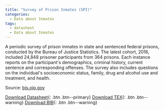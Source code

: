 ```yaml
---
title: "Survey of Prison Inmates (SPI)"
categories:
  - Data about Inmates
tags:
  - datasheet
  - Data about Inmates
---
```


A periodic survey of prison inmates in state and sentenced federal prisons, conducted by the Bureau of Justice Statistics. The latest cohort, 2016, included 24,848 prisoner participants from 364 prisons. Each instance reports on the participant's demographics, criminal history, current sentence and corresponding offenses. The survey also includes questions on the individual's socioeconomic status, family, drug and alcohol use and treatment, and health. 

Source: [bjs.ojp.gov](https://bjs.ojp.gov/data-collection/survey-prison-inmates-spi)

[Download Datasheet](/assets/Datasheets/SPI.pdf){: .btn .btn--primary}
[Download TEX](/assets/Datasheets_Source/SPI_datasheet.tex){: .btn .btn--warning}
[Download BIB](/assets/Datasheets_Source/SPI.bib){: .btn .btn--warning}
